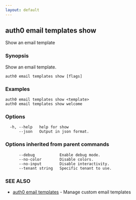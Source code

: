 ```yaml
---
layout: default
---
```

## auth0 email templates show

Show an email template

### Synopsis

Show an email template.

```
auth0 email templates show [flags]
```

### Examples

```
auth0 email templates show <template>
auth0 email templates show welcome
```

### Options

```
  -h, --help   help for show
      --json   Output in json format.
```

### Options inherited from parent commands

```
      --debug           Enable debug mode.
      --no-color        Disable colors.
      --no-input        Disable interactivity.
      --tenant string   Specific tenant to use.
```

### SEE ALSO

* [auth0 email templates](auth0_email_templates.md)	 - Manage custom email templates

